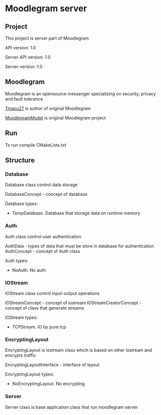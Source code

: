 # Moodlegram server
## Project
This project is server part of Moodlegram

API version: 1.0

Server API version: 1.0

Server version: 1.0


## Moodlegram

Moodlegram is an opensource messanger specializing on security, privacy and fault tolerance

[Tmaou27](https://github.com/Tmaou27) is author of original Moodlegram

[MoodlegramModel](https://github.com/Tmaou27/MoodlgramModel) is original Moodlegram project

## Run

To run compile CMakeLists.txt

## Structure

### Database

Database class control data storage

DatabaseConcept - concept of database

Database types:
* TempDatabase. Database that storage data on runtime memory

### Auth

Auth class control user authentication

AuthData - types of data that must be store in database for authentication
AuthConcept - concept of Auth class

Auth types:
* NoAuth. No auth

### IOStream

IOStream class control input-output operations

IOStreamConcept - concept of iostream
IOStreamCreatorConcept - concept of class that generate streams

IOStream types:
* TCPStream. IO by pure tcp

### EncryptingLayout

EncryptingLayout is iostream class which is based on other iostream and encrypts traffic

EncryptingLayoutInterface - interface of layout

EncryptingLayout types:
* NoEncryptingLayout. No encrypting

### Server

Server class is base application class that run moodlegram server
